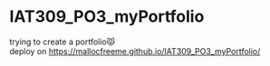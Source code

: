 # IAT309_PO3_myPortfolio
trying to create a portfolio😾<br>
deploy on https://mallocfreeme.github.io/IAT309_PO3_myPortfolio/
